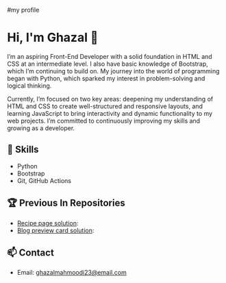 #my profile

# Hi, I'm Ghazal 👋
I’m an aspiring Front-End Developer with a solid foundation in HTML and CSS at an intermediate level. I also have basic knowledge of Bootstrap, which I’m continuing to build on. My journey into the world of programming began with Python, which sparked my interest in problem-solving and logical thinking.

Currently, I’m focused on two key areas: deepening my understanding of HTML and CSS to create well-structured and responsive layouts, and learning JavaScript to bring interactivity and dynamic functionality to my web projects. I’m committed to continuously improving my skills and growing as a developer.

## 🚀 Skills
- Python
- Bootstrap
- Git, GitHub Actions

## 🏆 Previous In Repositories
- [Recipe page solution](https://github.com/ryichi0/recipe-landing-page.git): 
- [Blog preview card solution](https://github.com/ryichi0/social-links-profile.git):

## 📫 Contact
- Email: ghazalmahmoodi23@email.com


